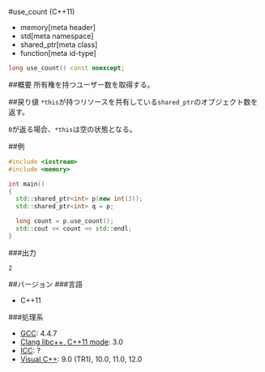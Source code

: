 #use_count (C++11)
* memory[meta header]
* std[meta namespace]
* shared_ptr[meta class]
* function[meta id-type]

```cpp
long use_count() const noexcept;
```

##概要
所有権を持つユーザー数を取得する。


##戻り値
`*this`が持つリソースを共有している`shared_ptr`のオブジェクト数を返す。

`0`が返る場合、`*this`は空の状態となる。


##例
```cpp
#include <iostream>
#include <memory>

int main()
{
  std::shared_ptr<int> p(new int(3));
  std::shared_ptr<int> q = p;

  long count = p.use_count();
  std::cout << count << std::endl;
}
```

###出力
```
2
```

##バージョン
###言語
- C++11

###処理系
- [GCC](/implementation.md#gcc): 4.4.7
- [Clang libc++, C++11 mode](/implementation.md#clang): 3.0
- [ICC](/implementation.md#icc): ?
- [Visual C++](/implementation.md#visual_cpp): 9.0 (TR1), 10.0, 11.0, 12.0
